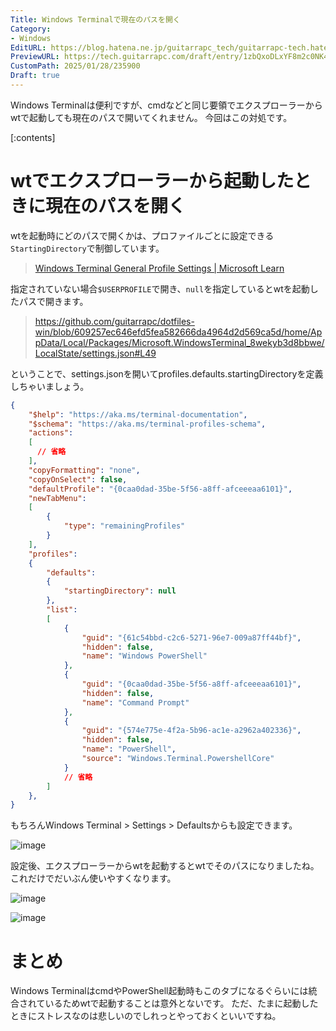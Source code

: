 ```yaml
---
Title: Windows Terminalで現在のパスを開く
Category:
- Windows
EditURL: https://blog.hatena.ne.jp/guitarrapc_tech/guitarrapc-tech.hatenablog.com/atom/entry/4207112889963560186
PreviewURL: https://tech.guitarrapc.com/draft/entry/1zbQxoDLxYF8m2c0NK4F9XGYUu8
CustomPath: 2025/01/28/235900
Draft: true
---
```


Windows Terminalは便利ですが、cmdなどと同じ要領でエクスプローラーからwtで起動しても現在のパスで開いてくれません。
今回はこの対処です。

[:contents]

# wtでエクスプローラーから起動したときに現在のパスを開く

wtを起動時にどのパスで開くかは、プロファイルごとに設定できる`StartingDirectory`で制御しています。

> [Windows Terminal General Profile Settings | Microsoft Learn](https://learn.microsoft.com/en-us/Windows/terminal/customize-settings/profile-general#starting-directory)

指定されていない場合`$USERPROFILE`で開き、`null`を指定しているとwtを起動したパスで開きます。

> https://github.com/guitarrapc/dotfiles-win/blob/609257ec646efd5fea582666da4964d2d569ca5d/home/AppData/Local/Packages/Microsoft.WindowsTerminal_8wekyb3d8bbwe/LocalState/settings.json#L49

ということで、settings.jsonを開いてprofiles.defaults.startingDirectoryを定義しちゃいましょう。

```json
{
    "$help": "https://aka.ms/terminal-documentation",
    "$schema": "https://aka.ms/terminal-profiles-schema",
    "actions":
    [
      // 省略
    ],
    "copyFormatting": "none",
    "copyOnSelect": false,
    "defaultProfile": "{0caa0dad-35be-5f56-a8ff-afceeeaa6101}",
    "newTabMenu":
    [
        {
            "type": "remainingProfiles"
        }
    ],
    "profiles":
    {
        "defaults":
        {
            "startingDirectory": null
        },
        "list":
        [
            {
                "guid": "{61c54bbd-c2c6-5271-96e7-009a87ff44bf}",
                "hidden": false,
                "name": "Windows PowerShell"
            },
            {
                "guid": "{0caa0dad-35be-5f56-a8ff-afceeeaa6101}",
                "hidden": false,
                "name": "Command Prompt"
            },
            {
                "guid": "{574e775e-4f2a-5b96-ac1e-a2962a402336}",
                "hidden": false,
                "name": "PowerShell",
                "source": "Windows.Terminal.PowershellCore"
            }
            // 省略
        ]
    },
}
```

もちろんWindows Terminal > Settings > Defaultsからも設定できます。

![image](https://github.com/user-attachments/assets/2aca2819-df93-4270-9268-991190ff838a)

設定後、エクスプローラーからwtを起動するとwtでそのパスになりましたね。これだけでだいぶん使いやすくなります。

![image](https://github.com/user-attachments/assets/4f4352cc-1e52-4af3-a26a-6a0b70e7eeb1)

![image](https://github.com/user-attachments/assets/c3a96489-e62c-467e-aab8-53151dda5567)

# まとめ

Windows TerminalはcmdやPowerShell起動時もこのタブになるぐらいには統合されているためwtで起動することは意外とないです。
ただ、たまに起動したときにストレスなのは悲しいのでしれっとやっておくといいですね。
